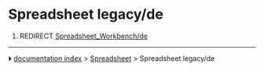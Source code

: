 # Spreadsheet legacy/de
1.  REDIRECT [Spreadsheet_Workbench/de](Spreadsheet_Workbench/de.md)



---
⏵ [documentation index](../README.md) > [Spreadsheet](Spreadsheet_Workbench.md) > Spreadsheet legacy/de

